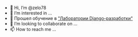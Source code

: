 - 👋 Hi, I’m @zelo78
- 👀 I’m interested in ...
- 🌱 Прошел обучение в ["Лаборатории Django-разработки"](https://thinknetica.com/django_lab) 
- 💞️ I’m looking to collaborate on ...
- 📫 How to reach me ...

<!---
zelo78/zelo78 is a ✨ special ✨ repository because its `README.md` (this file) appears on your GitHub profile.
You can click the Preview link to take a look at your changes.
--->
